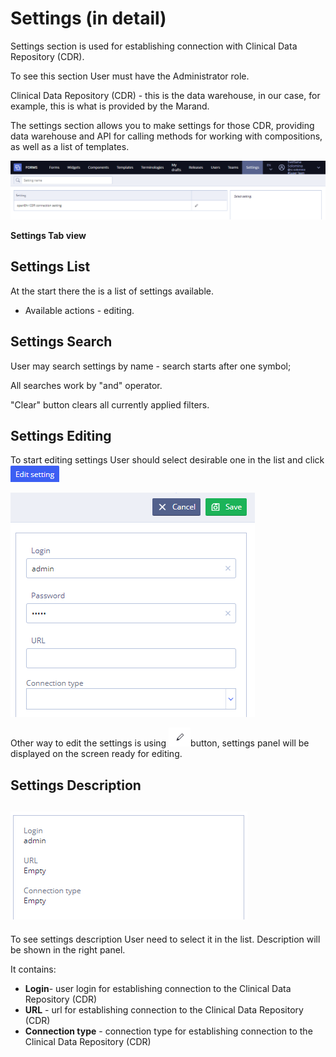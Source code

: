 # Settings \(in detail\)

Settings section is used for establishing connection with Clinical Data Repository \(CDR\).

To see this section User must have the Administrator role. 

Clinical Data Repository \(CDR\) - this is the data warehouse, in our case, for example, this is what is provided by the Marand.

The settings section allows you to make settings for those CDR, providing data warehouse and API for calling methods for working with compositions, as well as a list of templates.

![](../.gitbook/assets/34839118.png)

**Settings Tab view**

## Settings List <a id="Settings(indetail)-SettingsList"></a>

At the start there the is a list of settings available.

* Available actions - editing.

## Settings Search <a id="Settings(indetail)-SettingsSearch"></a>

User may search settings by name - search starts after one symbol;

All searches work by "and" operator.

"Clear" button clears all currently applied filters.

## Settings Editing <a id="Settings(indetail)-SettingsEditing"></a>

To start editing settings User should select desirable one in the list and click ![](../.gitbook/assets/34839217.png)

![](../.gitbook/assets/34839218.png)

Other way to edit the settings is using ![](../.gitbook/assets/34839202.png)button, settings panel will be displayed on the screen ready for editing.

## Settings Description <a id="Settings(indetail)-SettingsDescription"></a>

## ![](../.gitbook/assets/34839206.png) <a id="Settings(indetail)-"></a>

To see settings description User need to select it in the list. Description will be shown in the right panel.

It contains:

* **Login**- user login for establishing connection to the Clinical Data Repository \(CDR\)
* **URL** - url for establishing connection to the Clinical Data Repository \(CDR\)
* **Connection type** - connection type for establishing connection to the Clinical Data Repository \(CDR\)

